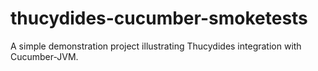 thucydides-cucumber-smoketests
==============================

A simple demonstration project illustrating Thucydides integration with Cucumber-JVM.
